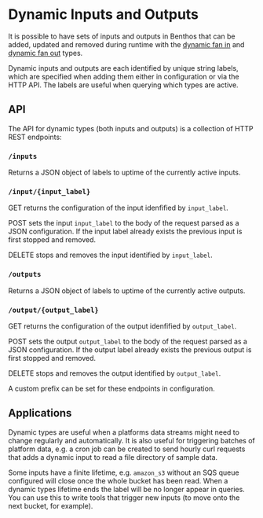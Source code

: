 Dynamic Inputs and Outputs
==========================

It is possible to have sets of inputs and outputs in Benthos that can be added,
updated and removed during runtime with the [dynamic fan in][dynamic_inputs] and
[dynamic fan out][dynamic_outputs] types.

Dynamic inputs and outputs are each identified by unique string labels, which
are specified when adding them either in configuration or via the HTTP API. The
labels are useful when querying which types are active.

## API

The API for dynamic types (both inputs and outputs) is a collection of HTTP REST
endpoints:

### `/inputs`

Returns a JSON object of labels to uptime of the currently active inputs.

### `/input/{input_label}`

GET returns the configuration of the input idenfified by `input_label`.

POST sets the input `input_label` to the body of the request parsed as a JSON
configuration. If the input label already exists the previous input is first
stopped and removed.

DELETE stops and removes the input identified by `input_label`.

### `/outputs`

Returns a JSON object of labels to uptime of the currently active outputs.

### `/output/{output_label}`

GET returns the configuration of the output idenfified by `output_label`.

POST sets the output `output_label` to the body of the request parsed as a JSON
configuration. If the output label already exists the previous output is first
stopped and removed.

DELETE stops and removes the output identified by `output_label`.

A custom prefix can be set for these endpoints in configuration.

## Applications

Dynamic types are useful when a platforms data streams might need to change
regularly and automatically. It is also useful for triggering batches of
platform data, e.g. a cron job can be created to send hourly curl requests that
adds a dynamic input to read a file directory of sample data.

Some inputs have a finite lifetime, e.g. `amazon_s3` without an SQS queue
configured will close once the whole bucket has been read. When a dynamic types
lifetime ends the label will be no longer appear in queries. You can use this to
write tools that trigger new inputs (to move onto the next bucket, for example).

[dynamic_inputs]: ./inputs/README.md#dynamic
[dynamic_outputs]: ./outputs/README.md#dynamic
